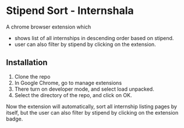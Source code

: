 # Stipend Sort - Internshala

A chrome browser extension which

- shows list of all internships in descending order based on stipend.
- user can also filter by stipend by clicking on the extension.

## Installation

1. Clone the repo
2. In Google Chrome, go to manage extensions
3. There turn on developer mode, and select load unpacked.
4. Select the directory of the repo, and click on OK.

Now the extension will automatically, sort all internship listing pages by itself, but the user can also filter by stipend by clicking on the extension badge.
